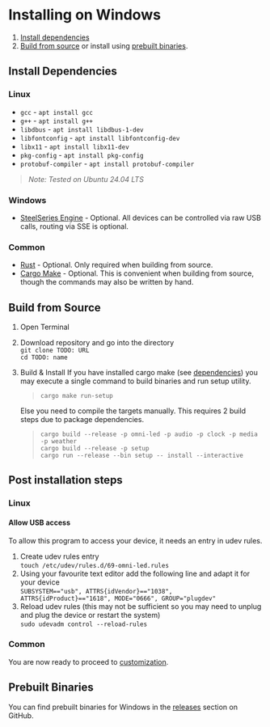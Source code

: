 # Installing on Windows

1. [Install dependencies](#install-dependencies)
2. [Build from source](#build-from-source) or install using [prebuilt binaries](#prebuilt-binaries).

## Install Dependencies

### Linux

- `gcc` - `apt install gcc`
- `g++` - `apt install g++`
- `libdbus` - `apt install libdbus-1-dev`
- `libfontconfig` - `apt install libfontconfig-dev`
- `libx11` - `apt install libx11-dev`
- `pkg-config` - `apt install pkg-config`
- `protobuf-compiler` - `apt install protobuf-compiler`

> _Note: Tested on Ubuntu 24.04 LTS_

### Windows

- [SteelSeries Engine](https://steelseries.com/gg/engine) - Optional. All devices can be controlled
  via raw USB calls, routing via SSE is optional.

### Common

- [Rust](https://rustup.rs/) - Optional. Only required when building from source.
- [Cargo Make](https://crates.io/crates/cargo-make#installation) - Optional. This is convenient
  when building from source, though the commands may also be written by hand.

## Build from Source

1. Open Terminal
2. Download repository and go into the directory  
   `git clone TODO: URL`  
   `cd TODO: name`
3. Build & Install
   If you have installed cargo make (see [dependencies](#install-dependencies)) you may execute a
   single command to build binaries and run setup utility.
   > `cargo make run-setup`

   Else you need to compile the targets manually. This requires 2 build steps due to package
   dependencies.
   > `cargo build --release -p omni-led -p audio -p clock -p media -p weather`  
   > `cargo build --release -p setup`  
   > `cargo run --release --bin setup -- install --interactive`

## Post installation steps

### Linux

#### Allow USB access

To allow this program to access your device, it needs an entry in udev rules.

1. Create udev rules entry  
   `touch /etc/udev/rules.d/69-omni-led.rules`
2. Using your favourite text editor add the following line and adapt it for your device  
   `SUBSYSTEM=="usb", ATTRS{idVendor}=="1038", ATTRS{idProduct}=="1618", MODE="0666", GROUP="plugdev"`
3. Reload udev rules (this may not be sufficient so you may need to unplug and plug the device or
   restart the system)  
   `sudo udevadm control --reload-rules`

### Common

You are now ready to proceed to [customization](customization).

## Prebuilt Binaries

You can find prebuilt binaries for Windows in the
[releases](https://github.com/llMBQll/omni-led/releases) section on GitHub.
